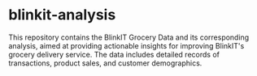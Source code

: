 # blinkit-analysis
This repository contains the BlinkIT Grocery Data and its corresponding analysis, aimed at providing actionable insights for improving BlinkIT's grocery delivery service. The data includes detailed records of transactions, product sales, and customer demographics.
